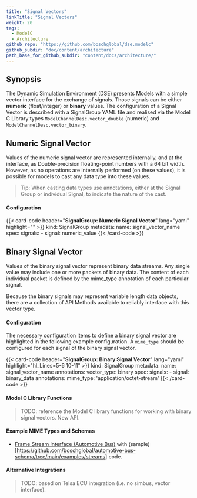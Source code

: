 ```yaml
---
title: "Signal Vectors"
linkTitle: "Signal Vectors"
weight: 20
tags:
  - ModelC
  - Architecture
github_repo: "https://github.com/boschglobal/dse.modelc"
github_subdir: "doc/content/architecture"
path_base_for_github_subdir: "content/docs/architecture/"
---
```


## Synopsis

The Dynamic Simulation Environment (DSE) presents Models with a simple vector interface for the exchange of signals. Those signals can be either **numeric** (float/integer) or **binary** values. The configuration of a Signal Vector is described with a SignalGroup YAML file and realised via the Model C Library types `ModelChannelDesc.vector_double` (numeric) and `ModelChannelDesc.vector_binary`.



## Numeric Signal Vector

Values of the numeric signal vector are represented internally, and at the interface, as Double-precision floating-point numbers with a 64 bit width. However, as no operations are internally performed (on these values), it is possible for models to cast any data type into these values.

> Tip: When casting data types use annotations, either at the Signal Group or individual Signal, to indicate the nature of the cast.


#### Configuration

{{< card-code header="**SignalGroup: Numeric Signal Vector**" lang="yaml" highlight="" >}}
kind: SignalGroup
metadata:
  name: signal_vector_name
spec:
  signals:
    - signal: numeric_value
{{< /card-code >}}



## Binary Signal Vector

Values of the binary signal vector represent binary data streams. Any single value may include one or more packets of binary data. The content of each individual packet is defined by the mime_type annotation of each particular signal.

Because the binary signals may represent variable length data objects, there are a collection of API Methods available to reliably interface with this vector type.


#### Configuration

The necessary configuration items to define a binary signal vector are highlighted in the following example configuration. A `mime_type` should be configured for each signal of the binary signal vector.

{{< card-code header="**SignalGroup: Binary Signal Vector**" lang="yaml" highlight="hl_Lines=5-6 10-11" >}}
kind: SignalGroup
metadata:
  name: signal_vector_name
  annotations:
    vector_type: binary
spec:
  signals:
    - signal: binary_data
      annotations:
        mime_type: 'application/octet-stream'
{{< /card-code >}}


#### Model C Library Functions

> TODO: reference the Model C library functions for working with binary signal vectors. New API.


#### Example MIME Types and Schemas

* [Frame Stream Interface (Automotive Bus)](https://github.com/boschglobal/automotive-bus-schema/blob/main/schemas/stream/frame.fbs) with (sample)[https://github.com/boschglobal/automotive-bus-schema/tree/main/examples/streams] code.


#### Alternative Integrations

> TODO: based on Telsa ECU integration (i.e. no simbus, vector interface).
